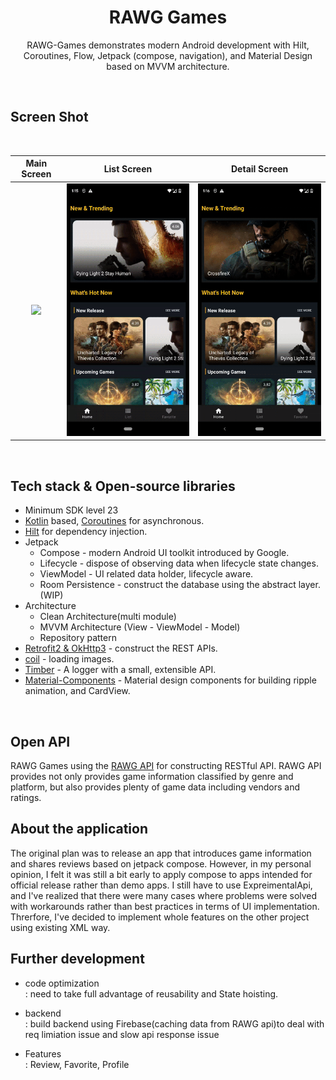 
<h1 align="center">RAWG Games</h1>

<p align="center">  
RAWG-Games demonstrates modern Android development with Hilt, Coroutines, Flow, Jetpack (compose, navigation), and Material Design based on MVVM architecture.
</p></br>

## Screen Shot

</br>

| Main Screen | List Screen | Detail Screen |
| :---------------: | :---------------: | :---------------: |
|![](./preview/main.gif) |![](./preview/list.gif)  |![](./preview/detail.gif) |

</br>

## Tech stack & Open-source libraries

- Minimum SDK level 23
- [Kotlin](https://kotlinlang.org/) based, [Coroutines](https://github.com/Kotlin/kotlinx.coroutines) for asynchronous.
- [Hilt](https://dagger.dev/hilt/) for dependency injection.
- Jetpack
  - Compose - modern Android UI toolkit introduced by Google.
  - Lifecycle - dispose of observing data when lifecycle state changes.
  - ViewModel - UI related data holder, lifecycle aware.
  - Room Persistence - construct the database using the abstract layer.(WIP)
- Architecture
  - Clean Architecture(multi module)
  - MVVM Architecture (View - ViewModel - Model)
  - Repository pattern
- [Retrofit2 & OkHttp3](https://github.com/square/retrofit) - construct the REST APIs.
- [coil](https://github.com/coil-kt/coil) - loading images.
- [Timber](https://github.com/JakeWharton/timber) - A logger with a small, extensible API.
- [Material-Components](https://github.com/material-components/material-components-android) - Material design components for building ripple animation, and CardView.
</br>

## Open API
RAWG Games using the [RAWG API](https://rawg.io/apidocs) for constructing RESTful API.
RAWG API provides not only provides game information classified by genre and platform, but also provides plenty of game data including vendors and ratings.
</br>

## About the application
The original plan was to release an app that introduces game information and shares reviews based on jetpack compose. However, in my personal opinion, I felt it was still a bit early to apply compose to apps intended for official release rather than demo apps. I still have to use ExpreimentalApi, and I've realized that there were many cases where problems were solved with workarounds rather than best practices in terms of UI implementation. Threrfore, I've decided to implement whole features on the other project using existing XML way.
</br>

## Further development
- code optimization</br>
: need to take full advantage of reusability and State hoisting.

- backend</br>
: build backend using Firebase(caching data from RAWG api)to deal with req limiation issue and slow api response issue

- Features</br>
: Review, Favorite, Profile









